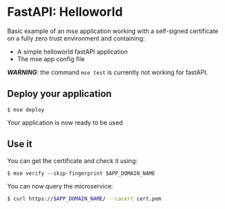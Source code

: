 # FastAPI: Helloworld

Basic example of an mse application working with a self-signed certificate on a fully zero trust environment and containing:

- A simple helloworld fastAPI application
- The mse app config file

***WARNING***: the command `mse test` is currently not working for fastAPI.

## Deploy your application

```console
$ mse deploy 
```

Your application is now ready to be used

## Use it

You can get the certificate and check it using:

```console
$ mse verify --skip-fingerprint $APP_DOMAIN_NAME
```

You can now query the microservice:

```sh
$ curl https://$APP_DOMAIN_NAME/ --cacert cert.pem
```